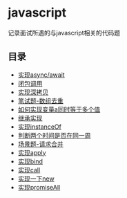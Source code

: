 # javascript
记录面试所遇的与javascript相关的代码题

## 目录
* [实现async/await](./async.md)
* [闭包调用](./closureUse.md)
* [实现深拷贝](./deepClone.md)
* [笔试题-数组去重](./duplicate.md)
* [如何实现变量a同时等于多个值](./equalA.md)
* [继承实现](./inherit.md)
* [实现instanceOf](./instanceof.md)
* [判断两个时间是否在同一周](./judgeDate.md)
* [场景题-请求合并](./mergeRequest.md)
* [实现apply](./myApply.md)
* [实现bind](./myBind.md)
* [实现call](./myCall.md)
* [实现一下new](./myNew.md)
* [实现promiseAll](./promiseAll.md)

<tongji/>